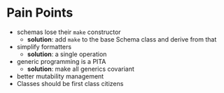 # Pain Points

- schemas lose their `make` constructor
  - **solution**: add `make` to the base Schema class and derive from that
- simplify formatters
  - **solution**: a single operation
- generic programming is a PITA
  - **solution**: make all generics covariant
- better mutability management
- Classes should be first class citizens
